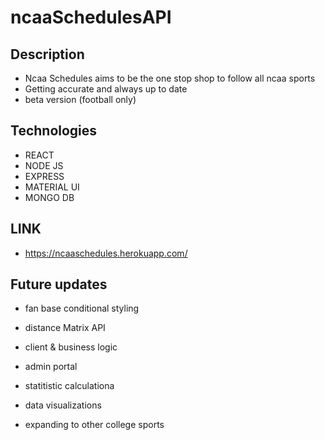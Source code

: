 # ncaaSchedulesAPI

## Description
 - Ncaa Schedules aims to be the one stop shop to follow all ncaa sports
 - Getting accurate and always up to date 
 - beta version (football only)
 
## Technologies
 - REACT
 - NODE JS
 - EXPRESS
 - MATERIAL UI
 - MONGO DB

## LINK
 - https://ncaaschedules.herokuapp.com/   
 
## Future updates
- fan base conditional styling 

- distance Matrix API

- client & business logic

- admin portal 

- statitistic calculationa

- data visualizations

- expanding to other college sports
